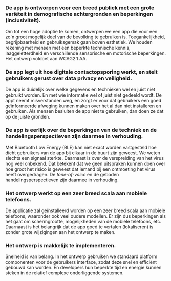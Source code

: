 ### De app is ontworpen voor een breed publiek met een grote variëteit in demografische achtergronden en beperkingen (inclusiviteit).

Om tot een hoge adoptie te komen, ontwerpen we een app die voor een zo'n groot mogelijk deel van de bevolking te gebruiken is. Toegankelijkheid, begrijpbaarheid en gebruiksgemak gaan boven esthetiek. We houden rekening met mensen met een beperkte technische kennis, laaggeletterdheid en verschillende sensorische en motorische beperkingen. Het ontwerp voldoet aan WCAG2.1 AA.

### De app legt uit hoe digitale contactopsporing werkt, en stelt gebruikers gerust over data privacy en veiligheid.

De app is duidelijk over welke gegevens en technieken wel en juist niet gebruikt worden. En met wie informatie wel of juist niet gedeeld wordt. De appt neemt misverstanden weg, en zorgt er voor dat gebruikers een goed geïnformeerde afweging kunnen maken over het al dan niet installeren en gebruiken. Als mensen besluiten de app niet te gebruiken, dan doen ze dat op de juiste gronden.

### De app is eerlijk over de beperkingen van de techniek en de handelingsperspectieven zijn daarmee in verhouding.

Met Bluetooth Low Energy (BLE) kan niet exact worden vastgesteld hoe dicht gebruikers van de app bij elkaar in de buurt zijn geweest. We weten slechts een signaal sterkte. Daarnaast is over de verspreiding van het virus nog veel onbekend. Dat betekent dat we geen uitspraken kunnen doen over hoe groot het risico is geweest dat iemand bij een ontmoeting het virus heeft overgedragen. De *tone-of-voice* en de geboden handelingsperspectieven zijn daarmee in verhouding.

### Het ontwerp werkt op een zeer breed scala aan mobiele telefoons.

De applicatie zal geïnstalleerd worden op een zeer breed scala aan mobiele telefoons, waaronder ook veel oudere modellen. Er zijn dus beperkingen als het gaat om schermgrootte, mogelijkheden van de mobiele telefoons, etc. Daarnaast is het belangrijk dat de app goed te vertalen (lokaliseren) is zonder grote wijzigingen aan het ontwerp te maken.

### Het ontwerp is makkelijk te implementeren.

Snelheid is van belang. In het ontwerp gebruiken we standaard platform componenten voor de gebruikers interface, zodat deze snel en efficiënt gebouwd kan worden. En developers hun beperkte tijd en energie kunnen steken in de relatief complexe onderliggende systemen.
